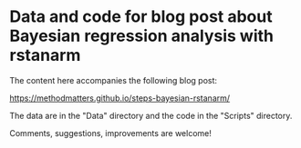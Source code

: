 # Data and code for blog post about Bayesian regression analysis with rstanarm

The content here accompanies the following blog post:

https://methodmatters.github.io/steps-bayesian-rstanarm/

The data are in the "Data" directory and the code in the "Scripts" directory. 

Comments, suggestions, improvements are welcome!

